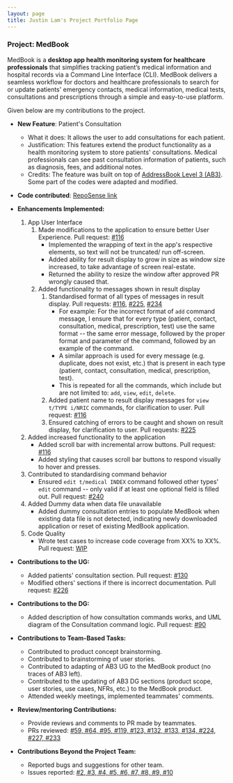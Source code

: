 ```yaml
---
layout: page
title: Justin Lam's Project Portfolio Page
---
```


### Project: MedBook

MedBook is a **desktop app health monitoring system for healthcare professionals** that simplifies tracking patient’s medical information and hospital records via a Command Line Interface (CLI). MedBook delivers a seamless workflow for doctors and healthcare professionals to search for or update patients' emergency contacts, medical information, medical tests, consultations and prescriptions through a simple and easy-to-use platform.

Given below are my contributions to the project.

* **New Feature**: Patient's Consultation
  * What it does: It allows the user to add consultations for each patient.
  * Justification: This features extend the product functionality as a health monitoring system to store patients' consultations. Medical professionals can see past consultation information of patients, such as diagnosis, fees, and additional notes.
  * Credits: The feature was built on top of [AddressBook Level 3 (AB3)](https://github.com/se-edu/addressbook-level3). Some part of the codes were adapted and modified.

* **Code contributed**: [RepoSense link](https://nus-cs2103-ay2122s2.github.io/tp-dashboard/?search=juslam19&sort=groupTitle&sortWithin=title&timeframe=commit&mergegroup=&groupSelect=groupByRepos&breakdown=true&checkedFileTypes=docs~functional-code~test-code~other&since=2022-02-18&tabOpen=true&tabType=authorship&zA=clement0010&zR=AY2122S2-CS2103T-T11-1%2Ftp%5Bmaster%5D&zACS=NaN&zS=2022-02-18&zFS=clement&zU=2022-03-06&zMG=false&zFTF=commit&zFGS=groupByRepos&zFR=false&tabAuthor=clement0010&tabRepo=AY2122S2-CS2103T-T11-1%2Ftp%5Bmaster%5D&authorshipIsMergeGroup=false&authorshipFileTypes=&authorshipIsBinaryFileTypeChecked=false)

* **Enhancements Implemented:**
  1. App User Interface
      1. Made modifications to the application to ensure better User Experience. Pull request: [#116](https://github.com/AY2122S2-CS2103T-T11-1/tp/pull/116)
          * Implemented the wrapping of text in the app's respective elements, so text will not be truncated/ run off-screen.
          * Added ability for result display to grow in size as window size increased, to take advantage of screen real-estate.
          * Returned the ability to resize the window after approved PR wrongly caused that.
      2. Added functionality to messages shown in result display
         1. Standardised format of all types of messages in result display. Pull requests: [#116](https://github.com/AY2122S2-CS2103T-T11-1/tp/pull/116), [#225](https://github.com/AY2122S2-CS2103T-T11-1/tp/pull/225), [#234](https://github.com/AY2122S2-CS2103T-T11-1/tp/pull/234)
             * For example: For the incorrect format of `add` command message, I ensure that for every type (patient, contact, consultation, medical, prescription, test) use the same format -- the same error message, followed by the proper format and parameter of the command, followed by an example of the command.
             * A similar approach is used for every message (e.g. duplicate, does not exist, etc.) that is present in each type (patient, contact, consultation, medical, prescription, test).
             * This is repeated for all the commands, which include but are not limited to: `add`, `view`, `edit`, `delete`.
         2. Added patient name to result display messages for `view t/TYPE i/NRIC` commands, for clarification to user. Pull request: [#116](https://github.com/AY2122S2-CS2103T-T11-1/tp/pull/116)
         3. Ensured catching of errors to be caught and shown on result display, for clarification to user. Pull requests: [#225](https://github.com/AY2122S2-CS2103T-T11-1/tp/pull/225)
  2. Added increased functionality to the application
      * Added scroll bar with incremental arrow buttons. Pull request: [#116](https://github.com/AY2122S2-CS2103T-T11-1/tp/pull/116)
      * Added styling that causes scroll bar buttons to respond visually to hover and presses.
  3. Contributed to standardising command behavior
     * Ensured `edit t/medical INDEX` command followed other types' `edit` command -- only valid if at least one optional field is filled out. Pull request: [#240](https://github.com/AY2122S2-CS2103T-T11-1/tp/pull/240)
  4. Added Dummy data when data file unavailable
      * Added dummy consultation entries to populate MedBook when existing data file is not detected, indicating newly downloaded application or reset of existing MedBook application.
  5. Code Quality
      * Wrote test cases to increase code coverage from XX% to XX%. Pull request: [WIP]()

* **Contributions to the UG:**
  * Added patients' consultation section. Pull request: [#130](https://github.com/AY2122S2-CS2103T-T11-1/tp/pull/130)
  * Modified others' sections if there is incorrect documentation. Pull request: [#226](https://github.com/AY2122S2-CS2103T-T11-1/tp/pull/226)

* **Contributions to the DG:**
  * Added description of how consultation commands works, and UML diagram of the Consultation command logic. Pull request: [#90](https://github.com/AY2122S2-CS2103T-T11-1/tp/pull/90)

* **Contributions to Team-Based Tasks:**
  * Contributed to product concept brainstorming.
  * Contributed to brainstorming of user stories.
  * Contributed to adapting of AB3 UG to the MedBook product (no traces of AB3 left).
  * Contributed to the updating of AB3 DG sections (product scope, user stories, use cases, NFRs, etc.) to the MedBook product.
  * Attended weekly meetings, implemented teammates' comments.

* **Review/mentoring Contributions:**
  * Provide reviews and comments to PR made by teammates.
  * PRs reviewed: [#59, #64, #95, #119, #123, #132, #133, #134, #224, #227, #233](https://github.com/AY2122S2-CS2103T-T11-1/tp/pulls?q=is%3Apr+is%3Aclosed+reviewed-by%3A%40me)

* **Contributions Beyond the Project Team:**
    * Reported bugs and suggestions for other team.
    * Issues reported: [#2, #3, #4, #5, #6, #7, #8, #9, #10](https://github.com/juslam19/ped/issues)


